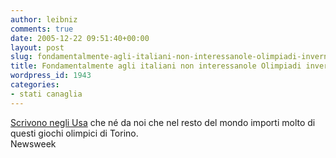 ```yaml
---
author: leibniz
comments: true
date: 2005-12-22 09:51:40+00:00
layout: post
slug: fondamentalmente-agli-italiani-non-interessanole-olimpiadi-invernali-italiane
title: Fondamentalmente agli italiani non interessanole Olimpiadi invernali... italiane
wordpress_id: 1943
categories:
- stati canaglia
---
```


[Scrivono negli Usa](http://www.msnbc.msn.com/id/10413804/site/newsweek/) che né da noi che nel resto del mondo importi molto di questi giochi olimpici di Torino.  
Newsweek
